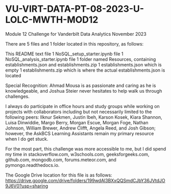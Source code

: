 # VU-VIRT-DATA-PT-08-2023-U-LOLC-MWTH-MOD12
Module 12 Challenge for Vanderbilt Data Analytics November 2023

There are 5 files and 1 folder located in this repository, as follows:

This README text file 
1 NoSQL_setup_starter.ipynb file 
1 NoSQL_analysis_starter.ipynb file 
1 folder named Resources, containing establishments.json and establishments.zip
1 establishments.json which is empty
1 establishments.zip which is where the actual establishments.json is located

Special Recognition: Ahmad Mousa is as passionate and caring as he is knowledgeable, and Joshua Steier never hesitates to help walk us through challenges. 

I always do participate in office hours and study groups while working on projects with collaborators including but not necessarily limited to the following peers: Ilknur Sekmen, Justin Ibeh, Karson Kosek, Kiara Shannon, Luisa Dinwiddie, Margo Berry, Morgan Escue, Morgan Foge, Nathan Johnson, William Brewer, Andrew Clifft, Angela Reed, and Josh Gibson; however, the AskBCS Learning Assistants remain my primary resource when I do get stuck. 

For the most part, this challenge was more accessible to me, but I did spend my time in stackoverflow.com, w3schools.com, geeksforgeeks.com, github.com, mongodb.com, forums.meteor.com, and pymongo.readthedocs.io.

The Google Drive location for this file is as follows: https://drive.google.com/drive/folders/199wdAl3BXxQQSmdCJbY36JVtdJO9J6V0?usp=sharing
